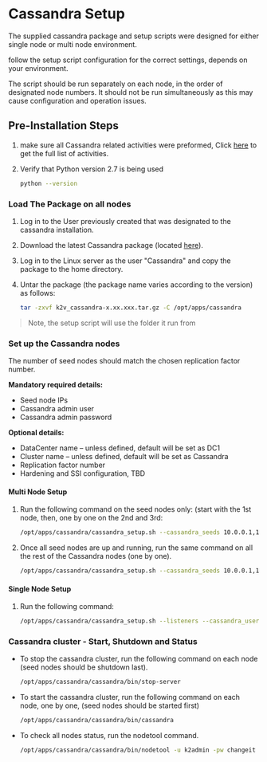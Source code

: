 # Cassandra Setup

The supplied cassandra package and setup scripts were designed for either single node or multi node environment.

follow the setup script configuration for the correct settings, depends on your environment.

The script should be run separately on each node, in the order of designated node numbers. It should not be run simultaneously as this may cause configuration and operation issues.


## Pre-Installation Steps

1. make sure all Cassandra related activities were preformed, Click [here](01_Fabric_7.xx_Installation_intro.md) to get the full list of activities.

2. Verify that Python version 2.7 is being used

    ~~~bash
    python --version
    ~~~


### Load The Package on all nodes

1. Log in to the User previously created that was designated to the cassandra installation.

2. Download the latest Cassandra package (located [here](https://download.k2view.com/index.php/s/dMH2PWuIErPFszK)).

2. Log in to the Linux server as the user "Cassandra" and copy the package to the home directory.

3. Untar the package (the package name varies according to the version) as follows:

    ~~~bash
    tar -zxvf k2v_cassandra-x.xx.xxx.tar.gz -C /opt/apps/cassandra
    ~~~
> Note, the setup script will use the folder it run from

### Set up the Cassandra nodes

The number of seed nodes should match the chosen replication factor number.

**Mandatory required details:**
* Seed node IPs
* Cassandra admin user
* Cassandra admin password


**Optional details:**
* DataCenter name – unless defined, default will be set as DC1
* Cluster name – unless defined, default will be set as Cassandra
* Replication factor number
* Hardening and SSl configuration, TBD 


#### Multi Node Setup
1. Run the following command on the seed nodes only: (start with the 1st node, then, one by one on the 2nd and 3rd:

    ~~~bash
    /opt/apps/cassandra/cassandra_setup.sh --cassandra_seeds 10.0.0.1,10.0.0.2,10.0.0.3 --cassandra_user k2admin --cassandra_password changeit --cassandra_replication_factor 3
    ~~~

2. Once all seed nodes are up and running, run the same command on all the rest of the Cassandra nodes (one by one).

    ~~~bash
    /opt/apps/cassandra/cassandra_setup.sh --cassandra_seeds 10.0.0.1,10.0.0.2,10.0.0.3 --cassandra_user k2admin --cassandra_password changeit --cassandra_replication_factor 3
    ~~~

#### Single Node Setup

1. Run the following command:

	~~~bash
	/opt/apps/cassandra/cassandra_setup.sh --listeners --cassandra_user k2admin --cassandra_password changeit
	~~~

### Cassandra cluster - Start, Shutdown and Status 

* To stop the cassandra cluster, run the following command on each node (seed nodes should be shutdown last).

    ~~~bash
    /opt/apps/cassandra/cassandra/bin/stop-server
    ~~~

* To start the cassandra cluster, run the following command on each node, one by one, (seed nodes should be started first)
    ~~~bash
    /opt/apps/cassandra/cassandra/bin/cassandra
    ~~~~

* To check all nodes status, run the nodetool command.

    ~~~bash
    /opt/apps/cassandra/cassandra/bin/nodetool -u k2admin -pw changeit status
    ~~~
